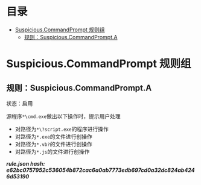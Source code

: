 



目录
==

* [Suspicious.CommandPrompt 规则组](#suspiciouscommandprompt-)
	* [规则：Suspicious.CommandPrompt.A](#suspiciouscommandprompta)

# Suspicious.CommandPrompt 规则组

## 规则：Suspicious.CommandPrompt.A
  
状态：启用

源程序`*\cmd.exe`做出以下操作时，提示用户处理
- 对路径为`*\?script.exe`的程序进行操作
- 对路径为`*.exe`的文件进行创操作
- 对路径为`*.vb?`的文件进行创操作
- 对路径为`*.js`的文件进行创操作
  
***rule.json hash: e62bc0757952c536054b872cac6a0ab7773edb697cd0a32dc824ab4246d53190***